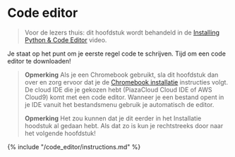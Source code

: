 # Code editor

> Voor de lezers thuis: dit hoofdstuk wordt behandeld in de [Installing Python & Code Editor](https://www.youtube.com/watch?v=pVTaqzKZCdA&t=4m43s) video.

Je staat op het punt om je eerste regel code te schrijven. Tijd om een code editor te downloaden!

> **Opmerking** Als je een Chromebook gebruikt, sla dit hoofdstuk dan over en zorg ervoor dat je de [Chromebook installatie](../chromebook_setup/README.md) instructies volgt. De cloud IDE die je gekozen hebt (PiazaCloud Cloud IDE of AWS Cloud9) komt met een code editor. Wanneer je een bestand opent in je IDE vanuit het bestandsmenu gebruik je automatisch de editor.
> 
> **Opmerking** Het zou kunnen dat je dit eerder in het Installatie hoodstuk al gedaan hebt. Als dat zo is kun je rechtstreeks door naar het volgende hoofdstuk!

{% include "/code_editor/instructions.md" %}